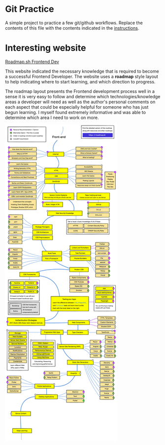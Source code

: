 # Git Practice
A simple project to practice a few git/github workflows.  Replace the contents of this file with the contents indicated in the [instructions](./instructions.md).

# Interesting website

[Roadmap.sh Frontend Dev](https://roadmap.sh/frontend)

This website indicated the necessary knowledge that is required to become a successful Frontend Developer. The website uses a **roadmap** style layout to help indicating where to start learning, and which direction to progress.


The roadmap layout presents the Frontend development process well in a sense it is very easy to follow and determine which technologies/knowledge areas a developer will need as well as the author's personal comments on each aspect that could be especially helpful for someone who has just begun learning. I myself found extremely informative and was able to determine which area I need to work on more.


![ss](frontend.jpg)
